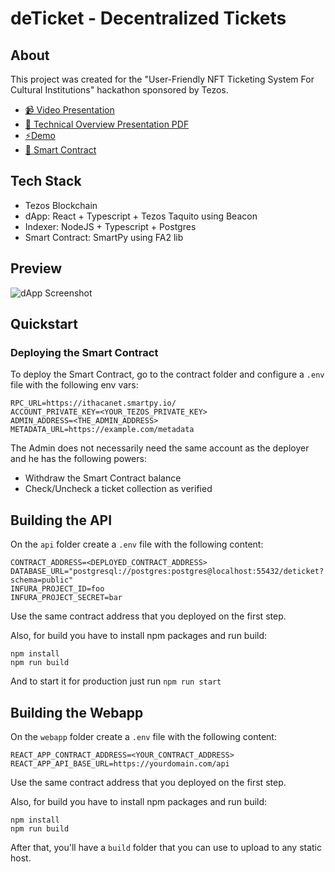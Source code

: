 # deTicket - Decentralized Tickets


## About
This project was created for the "User-Friendly NFT Ticketing System For Cultural Institutions" hackathon sponsored by Tezos.

- [📹 Video Presentation](https://youtu.be/Jv7PwvFp6Ms)
- [📕 Technical Overview Presentation PDF](https://github.com/strandgeek/deticket/raw/main/presentation/deTicket%20Presentation.pdf)
- [⚡️Demo](https://deticket.strandgeek.com/)
- [📄 Smart Contract](https://better-call.dev/ithacanet/KT1GUHb2PJsWATBsbmTxZjZ9bNgzhAySCTfF)

## Tech Stack
- Tezos Blockchain
- dApp: React + Typescript + Tezos Taquito using Beacon
- Indexer: NodeJS + Typescript + Postgres
- Smart Contract: SmartPy using FA2 lib


## Preview
![dApp Screenshot](https://github.com/strandgeek/deticket/raw/main/presentation/screenshot.png)


## Quickstart

### Deploying the Smart Contract

To deploy the Smart Contract, go to the contract folder and configure a `.env` file with the following env vars:

```
RPC_URL=https://ithacanet.smartpy.io/
ACCOUNT_PRIVATE_KEY=<YOUR_TEZOS_PRIVATE_KEY>
ADMIN_ADDRESS=<THE_ADMIN_ADDRESS>
METADATA_URL=https://example.com/metadata
```
The Admin does not necessarily need the same account as the deployer and he has the following powers:
- Withdraw the Smart Contract balance
- Check/Uncheck a ticket collection as verified

## Building the API

On the `api` folder create a `.env` file with the following content:

```
CONTRACT_ADDRESS=<DEPLOYED_CONTRACT_ADDRESS>
DATABASE_URL="postgresql://postgres:postgres@localhost:55432/deticket?schema=public"
INFURA_PROJECT_ID=foo
INFURA_PROJECT_SECRET=bar
```

Use the same contract address that you deployed on the first step.

Also, for build you have to install npm packages and run build:

```
npm install
npm run build
```

And to start it for production just run `npm run start`


## Building the Webapp

On the `webapp` folder create a `.env` file with the following content:

```
REACT_APP_CONTRACT_ADDRESS=<YOUR_CONTRACT_ADDRESS>
REACT_APP_API_BASE_URL=https://yourdomain.com/api
```

Use the same contract address that you deployed on the first step.

Also, for build you have to install npm packages and run build:

```
npm install
npm run build
```

After that, you'll have a `build` folder that you can use to upload to any static host.
